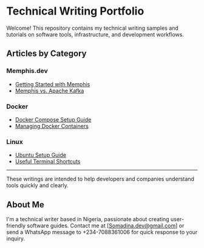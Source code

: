 # Technical Writing Portfolio

Welcome! This repository contains my technical writing samples and tutorials on software tools, infrastructure, and development workflows.

## Articles by Category

### Memphis.dev
- [Getting Started with Memphis](memphis-dev/getting-started-with-memphis.md)
- [Memphis vs. Apache Kafka](memphis-dev/memphis-vs-kafka.md)

### Docker
- [Docker Compose Setup Guide](docker/docker-compose-setup.md)
- [Managing Docker Containers](docker/managing-containers-guide.md)

### Linux
- [Ubuntu Setup Guide](linux/ubuntu-setup-guide.md)
- [Useful Terminal Shortcuts](linux/terminal-shortcuts.md)

---

These writings are intended to help developers and companies understand tools quickly and clearly.

## About Me

I'm a technical writer based in Nigeria, passionate about creating user-friendly software guides. Contact me at [Somadina.dev@gmail.com] or send a WhatsApp message to +234-7088361006 for quick response to your inquiry.
